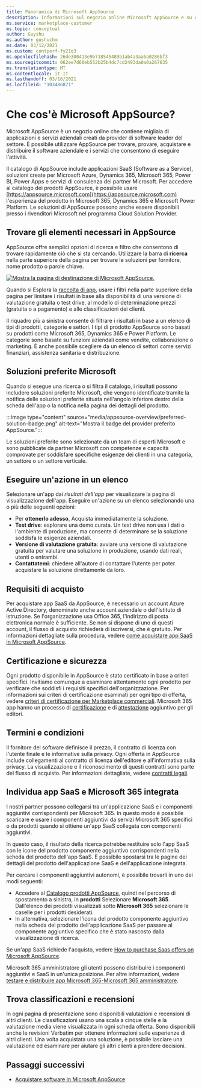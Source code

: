 ```yaml
---
title: Panoramica di Microsoft AppSource
description: Informazioni sul negozio online Microsoft AppSource e su come trovare un catalogo completo di software e soluzioni.
ms.service: marketplace-customer
ms.topic: conceptual
author: Guyshu
ms.author: gushuchm
ms.date: 03/12/2021
ms.custom: contperf-fy21q3
ms.openlocfilehash: 26de300413e9b718545489b1ab4a3aa6a0286bf3
ms.sourcegitcommit: 062ee7d60eb552b25b4dc7cd2493da0a0a267635
ms.translationtype: MT
ms.contentlocale: it-IT
ms.lasthandoff: 03/16/2021
ms.locfileid: "103486871"
---
```

# <a name="what-is-microsoft-appsource"></a>Che cos'è Microsoft AppSource?

Microsoft AppSource è un negozio online che contiene migliaia di applicazioni e servizi aziendali creati da provider di software leader del settore. È possibile utilizzare AppSource per trovare, provare, acquistare e distribuire il software aziendale e i servizi che consentono di eseguire l'attività.

Il catalogo di AppSource include applicazioni SaaS (Software as a Service), soluzioni create per Microsoft Azure, Dynamics 365, Microsoft 365, Power BI, Power Apps e servizi di consulenza dei partner Microsoft. Per accedere al catalogo dei prodotti AppSource, è possibile usare [https://appsource.microsoft.com](https://appsource.microsoft.com) l'esperienza del prodotto in Microsoft 365, Dynamics 365 e Microsoft Power Platform. Le soluzioni di AppSource possono anche essere disponibili presso i rivenditori Microsoft nel programma Cloud Solution Provider.

## <a name="find-what-you-need-on-appsource"></a>Trovare gli elementi necessari in AppSource

AppSource offre semplici opzioni di ricerca e filtro che consentono di trovare rapidamente ciò che si sta cercando. Utilizzare la barra di **ricerca** nella parte superiore della pagina per trovare le soluzioni per fornitore, nome prodotto o parole chiave.

[![Mostra la pagina di destinazione di Microsoft AppSource.](media/appsource-overview/appsource-home-page.png)](media/appsource-overview/appsource-home-page.png#lightbox)

Quando si Esplora la [raccolta di app](https://appsource.microsoft.com/marketplace/apps), usare i filtri nella parte superiore della pagina per limitare i risultati in base alla disponibilità di una versione di valutazione gratuita o test drive, al modello di determinazione prezzi (gratuita o a pagamento) e alle classificazioni dei clienti.

Il riquadro più a sinistra consente di filtrare i risultati in base a un elenco di tipi di prodotti, categorie e settori. I tipi di prodotto AppSource sono basati su prodotti come Microsoft 365, Dynamics 365 e Power Platform. Le categorie sono basate su funzioni aziendali come vendite, collaborazione o marketing. È anche possibile scegliere da un elenco di settori come servizi finanziari, assistenza sanitaria e distribuzione.

## <a name="microsoft-preferred-solutions"></a>Soluzioni preferite Microsoft

Quando si esegue una ricerca o si filtra il catalogo, i risultati possono includere soluzioni preferite Microsoft, che vengono identificate tramite la notifica delle soluzioni preferite situata nell'angolo inferiore destro della scheda dell'app o la notifica nella pagina dei dettagli del prodotto.

:::image type="content" source="media/appsource-overview/preferred-solution-badge.png" alt-text="Mostra il badge del provider preferito AppSource.":::

Le soluzioni preferite sono selezionate da un team di esperti Microsoft e sono pubblicate da partner Microsoft con competenze e capacità comprovate per soddisfare specifiche esigenze dei clienti in una categoria, un settore o un settore verticale.

## <a name="take-action-on-a-listing"></a>Eseguire un'azione in un elenco

Selezionare un'app dai *risultati dell'app* per visualizzare la pagina di visualizzazione dell'app. Eseguire un'azione su un elenco selezionando una o più delle seguenti opzioni:

- Per **ottenerlo adesso**, Acquista immediatamente la soluzione.
- **Test drive**: esplorare una demo curata. Un test drive non usa i dati o l'ambiente di produzione, ma consente di determinare se la soluzione soddisfa le esigenze aziendali.
- **Versione di valutazione gratuita**: avviare una versione di valutazione gratuita per valutare una soluzione in produzione, usando dati reali, utenti o entrambi.
- **Contattatemi**: chiedere all'autore di contattare l'utente per poter acquistare la soluzione direttamente da loro.

## <a name="purchasing-requirements"></a>Requisiti di acquisto

Per acquistare app SaaS da AppSource, è necessario un account Azure Active Directory, denominato anche account aziendale o dell'Istituto di istruzione. Se l'organizzazione usa Office 365, l'indirizzo di posta elettronica normale è sufficiente. Se non si dispone di uno di questi account, il flusso di acquisto richiederà di iscriversi, che è gratuito. Per informazioni dettagliate sulla procedura, vedere [come acquistare app SaaS in Microsoft AppSource](purchase-software-appsource.md).

## <a name="certification-and-security"></a>Certificazione e sicurezza

Ogni prodotto disponibile in AppSource è stato certificato in base a criteri specifici. Invitiamo comunque a esaminare attentamente ogni prodotto per verificare che soddisfi i requisiti specifici dell'organizzazione. Per informazioni sui criteri di certificazione esaminati per ogni tipo di offerta, vedere [criteri di certificazione per Marketplace commerciali](/legal/marketplace/certification-policies). Microsoft 365 app hanno un processo di [certificazione](/microsoft-365-app-certification/docs/enterprise-app-certification-guide) e di [attestazione](/microsoft-365-app-certification/docs/enterprise-app-attestation-guide) aggiuntivo per gli editori.

## <a name="terms-and-conditions"></a>Termini e condizioni

Il fornitore del software definisce il prezzo, il contratto di licenza con l'utente finale e le informative sulla privacy. Ogni offerta in AppSource include collegamenti al contratto di licenza dell'editore e all'informativa sulla privacy. La visualizzazione e il riconoscimento di questi contratti sono parte del flusso di acquisto. Per informazioni dettagliate, vedere [contratti legali](legal-contracts.md).

## <a name="discover-saas-and-microsoft-365-integrated-apps"></a>Individua app SaaS e Microsoft 365 integrata

I nostri partner possono collegarsi tra un'applicazione SaaS e i componenti aggiuntivi corrispondenti per Microsoft 365. In questo modo è possibile scaricare e usare i componenti aggiuntivi da servizi Microsoft 365 specifici o da prodotti quando si ottiene un'app SaaS collegata con componenti aggiuntivi.

In questo caso, il risultato della ricerca potrebbe restituire solo l'app SaaS con le icone del prodotto componente aggiuntivo corrispondenti nella scheda del prodotto dell'app SaaS. È possibile spostarsi tra le pagine dei dettagli del prodotto dell'applicazione SaaS e dell'applicazione integrata.

Per cercare i componenti aggiuntivi autonomi, è possibile trovarli in uno dei modi seguenti:

- Accedere al [Catalogo prodotti AppSource](https://appsource.microsoft.com/marketplace/apps/), quindi nel percorso di spostamento a sinistra, in **prodotti** Selezionare **Microsoft 365**. Dall'elenco dei prodotti visualizzati sotto **Microsoft 365** selezionare le caselle per i prodotti desiderati.
- In alternativa, selezionare l'icona del prodotto componente aggiuntivo nella scheda del prodotto dell'applicazione SaaS per passare al componente aggiuntivo specifico che è stato nascosto dalla visualizzazione di ricerca.

Se un'app SaaS richiede l'acquisto, vedere [How to purchase Saas offers on Microsoft AppSource](purchase-software-appsource.md).

Microsoft 365 amministratore gli utenti possono distribuire i componenti aggiuntivi e SaaS in un'unica posizione. Per altre informazioni, vedere [testare e distribuire app Microsoft 365-Microsoft 365 amministratore](/microsoft-365/admin/manage/test-and-deploy-microsoft-365-apps).

## <a name="find-ratings-and-reviews"></a>Trova classificazioni e recensioni

In ogni pagina di presentazione sono disponibili valutazioni e recensioni di altri clienti. Le classificazioni usano una scala a cinque stelle e la valutazione media viene visualizzata in ogni scheda offerta. Sono disponibili anche le revisioni Verbatim per ottenere informazioni sulle esperienze di altri clienti. Una volta acquistata una soluzione, è possibile lasciare una valutazione ed esaminare per aiutare gli altri clienti a prendere decisioni.

## <a name="next-steps"></a>Passaggi successivi

- [Acquistare software in Microsoft AppSource](purchase-software-appsource.md)
